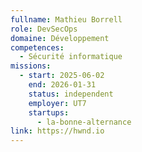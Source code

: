 ```yaml
---
fullname: Mathieu Borrell
role: DevSecOps
domaine: Développement
competences:
  - Sécurité informatique
missions:
  - start: 2025-06-02
    end: 2026-01-31
    status: independent
    employer: UT7
    startups:
      - la-bonne-alternance
link: https://hwnd.io
---
```

